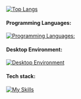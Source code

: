 [![Top Langs](https://github-readme-stats.vercel.app/api/top-langs/?username=Dauitbay&layout=compact)](https://github.com/Dauitbay)  
#### Programming Languages:  
[![Programming Languages:](https://skillicons.dev/icons?i=py,js,ts)](https://skillicons.dev)

#### Desktop Environment:

[![Desktop Environment](https://skillicons.dev/icons?i=git,docker,postman,github,gitlab,pycharm&perline=8)](https://skillicons.dev)

#### Tech stack:

[![My Skills](https://skillicons.dev/icons?i=sentry,linux,bash,mongodb,aws,postgres,django,fastapi,nginx,rabbitmq,githubactions,mysql,redis,express,sequelize,react,redux,sass,vite,yarn,materialui,html,css,&perline=8)](https://skillicons.dev) 


